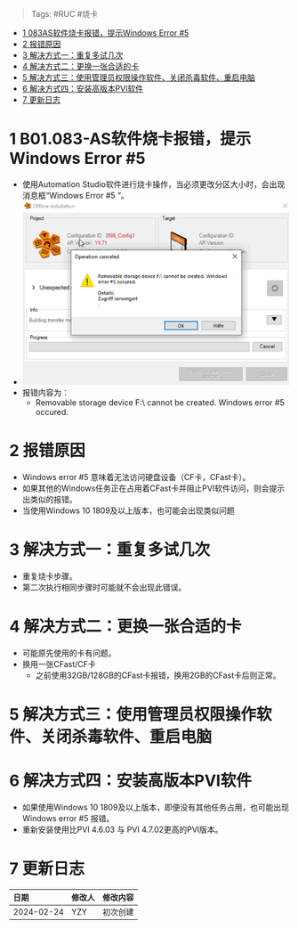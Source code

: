 > Tags: #RUC #烧卡

- [1 083AS软件烧卡报错，提示Windows Error #5](#1%20083AS%E8%BD%AF%E4%BB%B6%E7%83%A7%E5%8D%A1%E6%8A%A5%E9%94%99%EF%BC%8C%E6%8F%90%E7%A4%BAWindows%20Error%20#5)
- [2 报错原因](#2%20%E6%8A%A5%E9%94%99%E5%8E%9F%E5%9B%A0)
- [3 解决方式一：重复多试几次](#3%20%E8%A7%A3%E5%86%B3%E6%96%B9%E5%BC%8F%E4%B8%80%EF%BC%9A%E9%87%8D%E5%A4%8D%E5%A4%9A%E8%AF%95%E5%87%A0%E6%AC%A1)
- [4 解决方式二：更换一张合适的卡](#4%20%E8%A7%A3%E5%86%B3%E6%96%B9%E5%BC%8F%E4%BA%8C%EF%BC%9A%E6%9B%B4%E6%8D%A2%E4%B8%80%E5%BC%A0%E5%90%88%E9%80%82%E7%9A%84%E5%8D%A1)
- [5 解决方式三：使用管理员权限操作软件、关闭杀毒软件、重启电脑](#5%20%E8%A7%A3%E5%86%B3%E6%96%B9%E5%BC%8F%E4%B8%89%EF%BC%9A%E4%BD%BF%E7%94%A8%E7%AE%A1%E7%90%86%E5%91%98%E6%9D%83%E9%99%90%E6%93%8D%E4%BD%9C%E8%BD%AF%E4%BB%B6%E3%80%81%E5%85%B3%E9%97%AD%E6%9D%80%E6%AF%92%E8%BD%AF%E4%BB%B6%E3%80%81%E9%87%8D%E5%90%AF%E7%94%B5%E8%84%91)
- [6 解决方式四：安装高版本PVI软件](#6%20%E8%A7%A3%E5%86%B3%E6%96%B9%E5%BC%8F%E5%9B%9B%EF%BC%9A%E5%AE%89%E8%A3%85%E9%AB%98%E7%89%88%E6%9C%ACPVI%E8%BD%AF%E4%BB%B6)
- [7 更新日志](#7%20%E6%9B%B4%E6%96%B0%E6%97%A5%E5%BF%97)

# 1 B01.083-AS软件烧卡报错，提示Windows Error #5

- 使用Automation Studio软件进行烧卡操作，当必须更改分区大小时，会出现消息框“Windows Error #5 ”。
- ![](FILES/083AS软件烧卡报错，提示Windows%20Error%205/image-20240224211312016.png)
- 报错内容为：
    - Removable storage device F:\ cannot be created. Windows error #5 occured.

# 2 报错原因

- Windows error #5 意味着无法访问硬盘设备（CF卡，CFast卡）。
- 如果其他的Windows任务正在占用着CFast卡并阻止PVI软件访问，则会提示出类似的报错。
- 当使用Windows 10 1809及以上版本，也可能会出现类似问题

# 3 解决方式一：重复多试几次

- 重复烧卡步骤。
- 第二次执行相同步骤时可能就不会出现此错误。

# 4 解决方式二：更换一张合适的卡

- 可能原先使用的卡有问题。
- 换用一张CFast/CF卡
    - 之前使用32GB/128GB的CFast卡报错，换用2GB的CFast卡后则正常。

# 5 解决方式三：使用管理员权限操作软件、关闭杀毒软件、重启电脑

# 6 解决方式四：安装高版本PVI软件

- 如果使用Windows 10 1809及以上版本，即便没有其他任务占用，也可能出现Windows error #5 报错。
- 重新安装使用比PVI 4.6.03 与 PVI 4.7.02更高的PVI版本。

# 7 更新日志

| 日期         | 修改人 | 修改内容 |
| :--------- | :-- | :--- |
| 2024-02-24 | YZY | 初次创建 |
